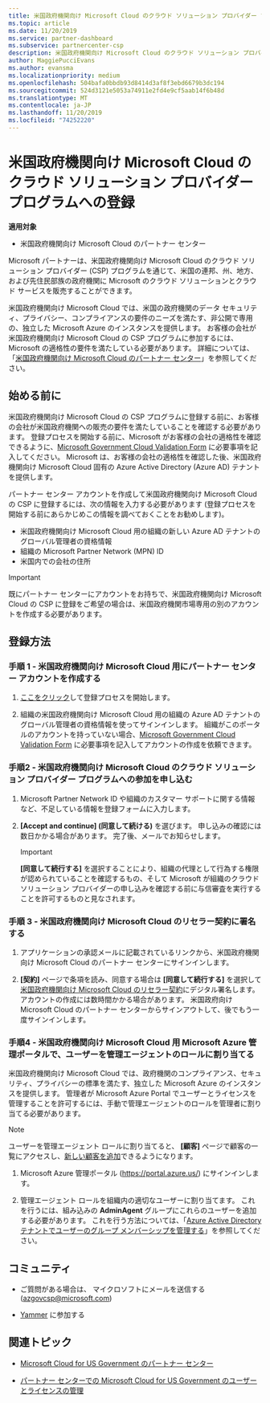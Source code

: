 ```yaml
---
title: 米国政府機関向け Microsoft Cloud のクラウド ソリューション プロバイダー プログラムへの登録 | 米国政府機関向け Microsoft Cloud のパートナー センター
ms.topic: article
ms.date: 11/20/2019
ms.service: partner-dashboard
ms.subservice: partnercenter-csp
description: 米国政府機関向け Microsoft Cloud のクラウド ソリューション プロバイダー プログラムに登録する前に、CSP プログラムの要件について詳細をご確認ください。
author: MaggiePucciEvans
ms.author: evansma
ms.localizationpriority: medium
ms.openlocfilehash: 504bafa0bbdb93d8414d3af8f3ebd6679b3dc194
ms.sourcegitcommit: 524d3121e5053a74911e2fd4e9cf5aab14f6b48d
ms.translationtype: MT
ms.contentlocale: ja-JP
ms.lasthandoff: 11/20/2019
ms.locfileid: "74252220"
---
```

# <a name="enroll-in-the-cloud-solution-provider-program-for-microsoft-cloud-for-us-government"></a>米国政府機関向け Microsoft Cloud のクラウド ソリューション プロバイダー プログラムへの登録

**適用対象**

-  米国政府機関向け Microsoft Cloud のパートナー センター

Microsoft パートナーは、米国政府機関向け Microsoft Cloud のクラウド ソリューション プロバイダー (CSP) プログラムを通じて、米国の連邦、州、地方、および先住民部族の政府機関に Microsoft のクラウド ソリューションとクラウド サービスを販売することができます。 

米国政府機関向け Microsoft Cloud では、米国の政府機関のデータ セキュリティ、プライバシー、コンプライアンスの要件のニーズを満たす、非公開で専用の、独立した Microsoft Azure のインスタンスを提供します。 お客様の会社が米国政府機関向け Microsoft Cloud の CSP プログラムに参加するには、Microsoft の適格性の要件を満たしている必要があります。 詳細については、「[米国政府機関向け Microsoft Cloud のパートナー センター](partner-center-for-microsoft-us-govt-cloud.md)」を参照してください。

## <a name="before-you-begin"></a>始める前に

米国政府機関向け Microsoft Cloud の CSP プログラムに登録する前に、お客様の会社が米国政府機関への販売の要件を満たしていることを確認する必要があります。 登録プロセスを開始する前に、Microsoft がお客様の会社の適格性を確認できるように、[Microsoft Government Cloud Validation Form](https://azuregov.microsoft.com/csp) に必要事項を記入してください。 Microsoft は、お客様の会社の適格性を確認した後、米国政府機関向け Microsoft Cloud 固有の Azure Active Directory (Azure AD) テナントを提供します。  

パートナー センター アカウントを作成して米国政府機関向け Microsoft Cloud の CSP に登録するには、次の情報を入力する必要があります (登録プロセスを開始する前にあらかじめこの情報を調べておくことをお勧めします)。

-  米国政府機関向け Microsoft Cloud 用の組織の新しい Azure AD テナントのグローバル管理者の資格情報
-  組織の Microsoft Partner Network (MPN) ID 
-  米国内での会社の住所

> [!IMPORTANT]  
> 既にパートナー センターにアカウントをお持ちで、米国政府機関向け Microsoft Cloud の CSP に登録をご希望の場合は、米国政府機関市場専用の別のアカウントを作成する必要があります。

## <a name="how-to-enroll"></a>登録方法 

### <a name="step-1---create-a-partner-center-account-for-microsoft-cloud-for-us-government"></a>手順 1 - 米国政府機関向け Microsoft Cloud 用にパートナー センター アカウントを作成する

1.  [ここをクリック](https://partnercenter.microsoft.com/register/resellerusgjoinnow)して登録プロセスを開始します。 

2.  組織の米国政府機関向け Microsoft Cloud 用の組織の Azure AD テナントのグローバル管理者の資格情報を使ってサインインします。 組織がこのポータルのアカウントを持っていない場合、[Microsoft Government Cloud Validation Form](https://azuregov.microsoft.com/csp) に必要事項を記入してアカウントの作成を依頼できます。


### <a name="step-2---apply-to-participate-in-the-cloud-solution-provider-program-for-microsoft-cloud-for-us-government"></a>手順2 - 米国政府機関向け Microsoft Cloud のクラウド ソリューション プロバイダー プログラムへの参加を申し込む

1.  Microsoft Partner Network ID や組織のカスタマー サポートに関する情報など、不足している情報を登録フォームに入力します。 

2.  **[Accept and continue] (同意して続ける)** を選びます。 申し込みの確認には数日かかる場合があります。 完了後、メールでお知らせします。

    > [!IMPORTANT]  
    > **[同意して続行する]** を選択することにより、組織の代理として行為する権限が認められていることを確認するもの、そして Microsoft が組織のクラウド ソリューション プロバイダーの申し込みを確認する前に与信審査を実行することを許可するものと見なされます。


### <a name="step-3---sign-the-reseller-agreement-for-microsoft-cloud-for-us-government"></a>手順 3 - 米国政府機関向け Microsoft Cloud のリセラー契約に署名する

1. アプリケーションの承認メールに記載されているリンクから、米国政府機関向け Microsoft Cloud のパートナー センターにサインインします。 

2. **[契約]** ページで条項を読み、同意する場合は **[同意して続行する]** を選択して[米国政府機関向け Microsoft Cloud のリセラー契約](https://go.microsoft.com/fwlink/p/?linkid=843364)にデジタル署名します。 アカウントの作成には数時間かかる場合があります。 米国政府向け Microsoft Cloud のパートナー センターからサインアウトして、後でもう一度サインインします。


### <a name="step-4---assign-users-to-the-admin-agent-role-in-the-microsoft-azure-admin-portal-for-microsoft-cloud-for-us-government"></a>手順4 - 米国政府機関向け Microsoft Cloud 用 Microsoft Azure 管理ポータルで、ユーザーを管理エージェントのロールに割り当てる

米国政府機関向け Microsoft Cloud では、政府機関のコンプライアンス、セキュリティ、プライバシーの標準を満たす、独立した Microsoft Azure のインスタンスを提供します。 管理者が Microsoft Azure Portal でユーザーとライセンスを管理することを許可するには、手動で管理エージェントのロールを管理者に割り当てる必要があります。

> [!NOTE]  
> ユーザーを管理エージェント ロールに割り当てると、 **[顧客]** ページで顧客の一覧にアクセスし、[新しい顧客を追加](add-a-new-customer.md)できるようになります。   

1.  Microsoft Azure 管理ポータル (https://portal.azure.us/) にサインインします。

2.  管理エージェント ロールを組織内の適切なユーザーに割り当てます。 これを行うには、組み込みの **AdminAgent** グループにこれらのユーザーを追加する必要があります。 これを行う方法については、「[Azure Active Directory テナントでユーザーのグループ メンバーシップを管理する](https://docs.microsoft.com/azure/active-directory/active-directory-groups-members-azure-portal)」を参照してください。
 
## <a name="connect-with-us"></a>コミュニティ

- ご質問がある場合は、 マイクロソフトにメールを送信する (azgovcsp@microsoft.com)

- [Yammer](https://www.yammer.com/cloudpartnercommunity/#/threads/inGroup?type=in_group&feedId=11509777&view=all) に参加する 

## <a name="related-topics"></a>関連トピック

-  [Microsoft Cloud for US Government のパートナー センター](partner-center-for-microsoft-us-govt-cloud.md)

-  [パートナー センターでの Microsoft Cloud for US Government のユーザーとライセンスの管理](user-management-in-partner-center-for-microsoft-us-govt-cloud.md)


